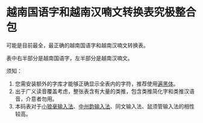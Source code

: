 # 越南国语字和越南汉喃文转换表究极整合包

可能是目前最全，最正确的越南国语字和越南汉喃文转换表。

表中右半部分是越南国语字，左半部分是越南汉喃文。

须知：
1. 您需安装额外的字库才能够正确显示全表内的字符，推荐使用[遍黑体](https://github.com/Fitzgerald-Porthmouth-Koenigsegg/Plangothic-Project)。
2. 出于广义读音覆盖考虑，整张表含有大量的类推，包含类推简化字和类推汉语音，介意者勿用。
3. 本码表对于[小狼毫输入法](https://github.com/rime/weasel)、[中州韵输入法](https://github.com/loaden/rime)、同文输入法、鼠须管输入法的相性较高。